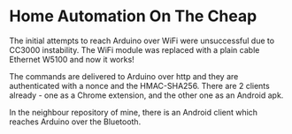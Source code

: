 
Home Automation On The Cheap
===================================

The initial attempts to reach Arduino over WiFi were unsuccessful due to CC3000 instability. The WiFi module was replaced with a plain cable Ethernet W5100 and now it works! 

The commands are delivered to Arduino over http and they are authenticated with a nonce and the HMAC-SHA256. There are 2 clients already - one as a Chrome extension, and the other one as an Android apk.

In the neighbour repository of mine, there is an Android client which reaches Arduino over the Bluetooth.

